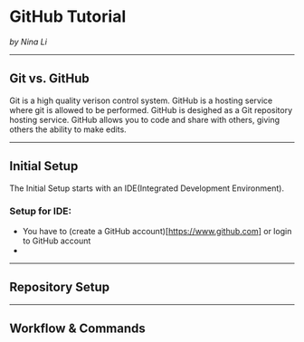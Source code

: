 # GitHub Tutorial

_by Nina Li_

---
## Git vs. GitHub

Git is a high quality verison control system. 
GitHub is a hosting service where git is allowed to be performed. GitHub is desighed as a Git repository hosting service. GitHub allows you to code and share with others, giving others the ability to make edits.

---
## Initial Setup

The Initial Setup starts with an IDE(Integrated Development Environment).
### Setup for IDE:
* You have to (create a GitHub account)[https://www.github.com] or login to GitHub account
* 

---
## Repository Setup



---
## Workflow & Commands
